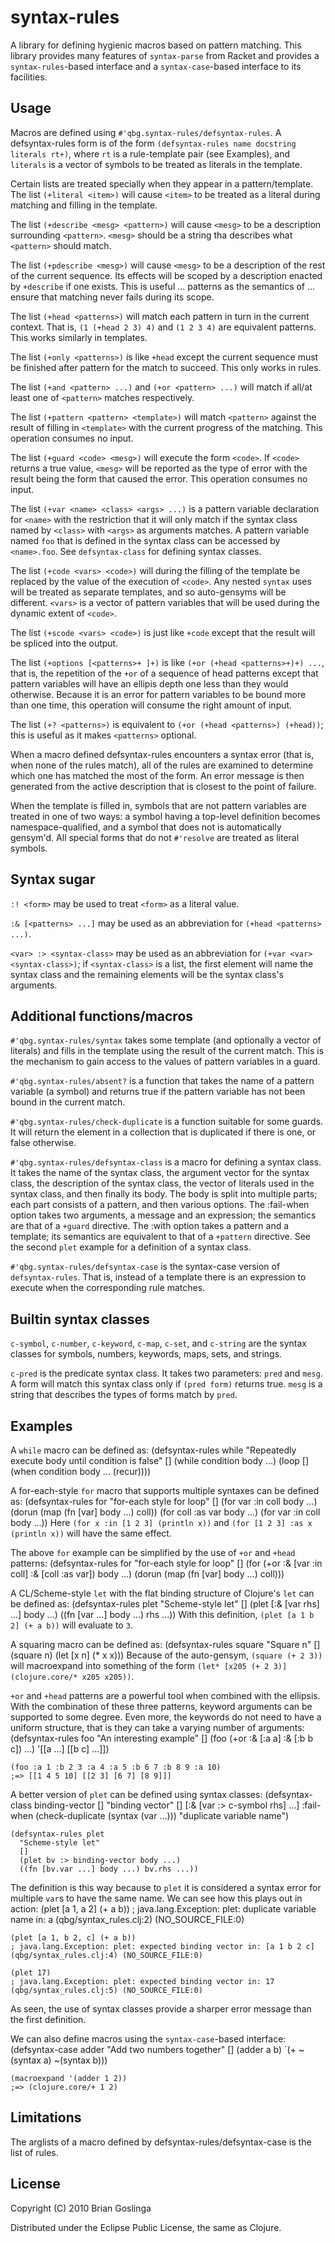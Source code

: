 # syntax-rules

A library for defining hygienic macros based on pattern matching. This library
provides many features of `syntax-parse` from Racket and provides a
`syntax-rules`-based interface and a `syntax-case`-based interface to its
facilities.

## Usage

Macros are defined using `#'qbg.syntax-rules/defsyntax-rules`. A defsyntax-rules
form is of the form `(defsyntax-rules name docstring literals rt+)`, where `rt`
is a rule-template pair (see Examples), and `literals` is a vector of symbols to
be treated as literals in the template.

Certain lists are treated specially when they appear in a pattern/template. The
list `(+literal <item>)` will cause `<item>` to be treated as a literal during
matching and filling in the template.

The list `(+describe <mesg> <pattern>)` will cause `<mesg>` to be a description
surrounding `<pattern>`. `<mesg>` should be a string tha describes what
`<pattern>` should match.

The list `(+pdescribe <mesg>)` will cause `<mesg>` to be a description of the
rest of the current sequence. Its effects will be scoped by a description
enacted by `+describe` if one exists. This is useful ... patterns as the
semantics of ... ensure that matching never fails during its scope.

The list `(+head <patterns>)` will match each pattern in turn in the
current context. That is, `(1 (+head 2 3) 4)` and `(1 2 3 4)` are equivalent
patterns. This works similarly in templates.

The list `(+only <patterns>)` is like `+head` except the current sequence must
be finished after pattern for the match to succeed. This only works in rules.

The list `(+and <pattern> ...)` and `(+or <pattern> ...)` will match if all/at
least one of `<pattern>` matches respectively.

The list `(+pattern <pattern> <template>)` will match `<pattern>` against the
result of filling in `<template>` with the current progress of the matching.
This operation consumes no input.

The list `(+guard <code> <mesg>)` will execute the form `<code>`. If `<code>`
returns a true value, `<mesg>` will be reported as the type of error with the
result being the form that caused the error. This operation consumes no input.

The list `(+var <name> <class> <args> ...)` is a pattern variable declaration
for `<name>` with the restriction that it will only match if the syntax class
named by `<class>` with `<args>` as arguments matches. A pattern variable named
`foo` that is defined in the syntax class can be accessed by `<name>.foo`. See
`defsyntax-class` for defining syntax classes.

The list `(+code <vars> <code>)` will during the filling of the template be
replaced by the value of the execution of `<code>`. Any nested `syntax` uses
will be treated as separate templates, and so auto-gensyms will be different.
`<vars>` is a vector of pattern variables that will be used during the dynamic
extent of `<code>`.

The list `(+scode <vars> <code>)` is just like `+code` except that the result
will be spliced into the output.

The list `(+options [<patterns>+ ]+)` is like
`(+or (+head <patterns>+)+) ...`, that is, the repetition of the `+or` of a
sequence of head patterns except that pattern variables will have an ellipis
depth one less than they would otherwise. Because it is an error for pattern
variables to be bound more than one time, this operation will consume the right
amount of input.

The list `(+? <patterns>)` is equivalent to `(+or (+head <patterns>) (+head))`;
this is useful as it makes `<patterns>` optional.

When a macro defined defsyntax-rules encounters a syntax error (that is, when
none of the rules match), all of the rules are examined to determine which one
has matched the most of the form.  An error message is then generated from the
active description that is closest to the point of failure.

When the template is filled in, symbols that are not pattern variables are
treated in one of two ways: a symbol having a top-level definition becomes
namespace-qualified, and a symbol that does not is automatically gensym'd. All
special forms that do not `#'resolve` are treated as literal symbols.

## Syntax sugar

`:! <form>` may be used to treat `<form>` as a literal value.

`:& [<patterns> ...]` may be used as an abbreviation for
`(+head <patterns> ...)`.

`<var> :> <syntax-class>` may be used as an abbreviation for
`(+var <var> <syntax-class>)`; if `<syntax-class>` is a list, the first element
will name the syntax class and the remaining elements will be the syntax class's
arguments.

## Additional functions/macros

`#'qbg.syntax-rules/syntax` takes some template (and optionally a vector of
literals) and fills in the template using the result of the current match. This
is the mechanism to gain access to the values of pattern variables in a guard.

`#'qbg.syntax-rules/absent?` is a function that takes the name of a pattern
variable (a symbol) and returns true if the pattern variable has not been bound
in the current match.

`#'qbg.syntax-rules/check-duplicate` is a function suitable for some guards. It
will return the element in a collection that is duplicated if there is one, or
false otherwise.

`#'qbg.syntax-rules/defsyntax-class` is a macro for defining a syntax class. It
takes the name of the syntax class, the argument vector for the syntax class,
the description of the syntax class, the vector of literals used in the syntax
class, and then finally its body. The body is split into multiple parts; each
part consists of a pattern, and then various options. The :fail-when option
takes two arguments, a message and an expression; the semantics are that of a
`+guard` directive. The :with option takes a pattern and a template; its
semantics are equivalent to that of a `+pattern` directive. See the second
`plet` example for a definition of a syntax class. 

`#'qbg.syntax-rules/defsyntax-case` is the syntax-case version of
`defsyntax-rules`. That is, instead of a template there is an expression to
execute when the corresponding rule matches.

## Builtin syntax classes

`c-symbol`, `c-number`, `c-keyword`, `c-map`, `c-set`, and `c-string`  are the
syntax classes for symbols, numbers, keywords, maps, sets, and strings.

`c-pred` is the predicate syntax class. It takes two parameters: `pred` and
`mesg`. A form will match this syntax class only if `(pred form)` returns true.
`mesg` is a string that describes the types of forms match by `pred`. 

## Examples

A `while` macro can be defined as:
    (defsyntax-rules while
      "Repeatedly execute body until condition is false"
      []
      (while condition body ...)
      (loop []
        (when condition
	  body ...
	  (recur))))

A for-each-style `for` macro that supports multiple syntaxes can be defined as:
    (defsyntax-rules for
      "for-each style for loop"
      []
      (for var :in coll body ...)
      (dorun (map (fn [var] body ...) coll))
      (for coll :as var body ...)
      (for var :in coll body ...))
Here `(for x :in [1 2 3] (println x))` and `(for [1 2 3] :as x (println x))`
will have the same effect.

The above `for` example can be simplified by the use of `+or` and `+head` patterns:
    (defsyntax-rules for
      "for-each style for loop"
      []
      (for (+or :& [var :in coll]
      	        :& [coll :as var])
	   body ...)
      (dorun (map (fn [var] body ...) coll)))

A CL/Scheme-style `let` with the flat binding structure of Clojure's `let` can
be defined as:
    (defsyntax-rules plet
      "Scheme-style let"
      []
      (plet [:& [var rhs] ...] body ...)
      ((fn [var ...] body ...) rhs ...))
With this definition, `(plet [a 1 b 2] (+ a b))` will evaluate to `3`.

A squaring macro can be defined as:
    (defsyntax-rules square
      "Square n"
      []
      (square n)
      (let [x n]
        (* x x)))
Because of the auto-gensym, `(square (+ 2 3))` will macroexpand into something
of the form `(let* [x205 (+ 2 3)] (clojure.core/* x205 x205))`.

`+or` and `+head` patterns are a powerful tool when combined with the
ellipsis. With the combination of these three patterns, keyword arguments can be
supported to some degree. Even more, the keywords do not need to have a uniform
structure, that is they can take a varying number of arguments:
    (defsyntax-rules foo
      "An interesting example"
      []
      (foo (+or :& [:a a] :& [:b b c]) ...)
      '[[a ...] [[b c] ...]])
    
    (foo :a 1 :b 2 3 :a 4 :a 5 :b 6 7 :b 8 9 :a 10)
    ;=> [[1 4 5 10] [[2 3] [6 7] [8 9]]]

A better version of `plet` can be defined using syntax classes:
    (defsyntax-class binding-vector []
      "binding vector"
      []
      [:& [var :> c-symbol rhs] ...]
      :fail-when (check-duplicate (syntax (var ...))) "duplicate variable name")
    
    (defsyntax-rules plet
      "Scheme-style let"
      []
      (plet bv :> binding-vector body ...)
      ((fn [bv.var ...] body ...) bv.rhs ...))
The definition is this way because to `plet` it is considered a syntax error for
multiple `var`s to have the same name. We can see how this plays out in action:
    (plet [a 1, a 2] (+ a b))
    ; java.lang.Exception: plet: duplicate variable name in: a (qbg/syntax_rules.clj:2) (NO_SOURCE_FILE:0)
    
    (plet [a 1, b 2, c] (+ a b))
    ; java.lang.Exception: plet: expected binding vector in: [a 1 b 2 c] (qbg/syntax_rules.clj:4) (NO_SOURCE_FILE:0)
    
    (plet 17)
    ; java.lang.Exception: plet: expected binding vector in: 17 (qbg/syntax_rules.clj:5) (NO_SOURCE_FILE:0)
As seen, the use of syntax classes provide a sharper error message than the
first definition.

We can also define macros using the `syntax-case`-based interface:
    (defsyntax-case adder
      "Add two numbers together"
      []
      (adder a b)
      `(+ ~(syntax a) ~(syntax b)))
    
    (macroexpand '(adder 1 2))
    ;=> (clojure.core/+ 1 2)

## Limitations

The arglists of a macro defined by defsyntax-rules/defsyntax-case is the list
of rules.

## License

Copyright (C) 2010 Brian Goslinga

Distributed under the Eclipse Public License, the same as Clojure.

